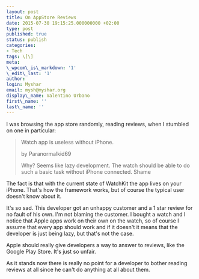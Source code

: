 ```yaml
---
layout: post
title: On AppStore Reviews
date: 2015-07-30 19:15:25.000000000 +02:00
type: post
published: true
status: publish
categories:
- Tech
tags: \[\]
meta:
\_wpcom\_is\_markdown: '1'
\_edit\_last: '1'
author:
login: Myshar
email: mysh@myshar.org
display\_name: Valentino Urbano
first\_name: ''
last\_name: ''
---
```


I was browsing the app store randomly, reading reviews, when I stumbled on one in particular:

> Watch app is useless without iPhone. 
> 
> by Paranormalkid69
> 
> Why? Seems like lazy development. The watch should be able to do such a basic task without iPhone connected. Shame
> 

The fact is that with the current state of WatchKit the app lives on your iPhone. That's how the framework works, but of course the typical user doesn't know about it.

It's so sad. This developer got an unhappy customer and a 1 star review for no fault of his own. I'm not blaming the customer. I bought a watch and I notice that Apple apps work on their own on the watch, so of course I assume that every app should work and if it doesn't it means that the developer is just being lazy, but that's not the case. 

Apple should really give developers a way to answer to reviews, like the Google Play Store. It's just so unfair.

As it stands now there is really no point for a developer to bother reading reviews at all since he can't do anything at all about them.